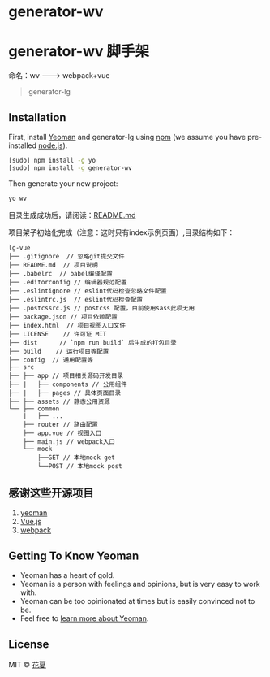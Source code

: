 # generator-wv

# generator-wv 脚手架
命名：wv ---> webpack+vue

> generator-lg

## Installation

First, install [Yeoman](http://yeoman.io) and generator-lg using [npm](https://www.npmjs.com/) (we assume you have pre-installed [node.js](https://nodejs.org/)).

```bash
[sudo] npm install -g yo
[sudo] npm install -g generator-wv
```

Then generate your new project:

```bash
yo wv
```
目录生成成功后，请阅读：[README.md](https://github.com/huarxia/generator-wv/README.md)

项目架子初始化完成（注意：这时只有index示例页面）,目录结构如下：

    lg-vue
    ├── .gitignore  // 忽略git提交文件
    ├── README.md  // 项目说明
    ├── .babelrc  // babel编译配置
    ├── .editorconfig // 编辑器规范配置
    ├── .eslintignore // eslint代码检查忽略文件配置
    ├── .eslintrc.js  // eslint代码检查配置
    ├── .postcssrc.js // postcss 配置，目前使用sass此项无用
    ├── package.json // 项目依赖配置
    ├── index.html  // 项目视图入口文件
    ├── LICENSE    // 许可证 MIT
    ├── dist      // `npm run build` 后生成的打包目录
    ├── build    // 运行项目等配置
    ├── config  // 通用配置等
    ├── src
    ├── ├── app // 项目相关源码开发目录
    ├── |   ├── components // 公用组件
    ├── |   ├── pages // 具体页面目录
    ├── ├── assets // 静态公用资源
    └── ├── common
        |   ├── ...
        ├── router // 路由配置
        ├── app.vue // 视图入口
        ├── main.js // webpack入口
        └── mock
            ├──GET // 本地mock get
            └──POST // 本地mock post

## 感谢这些开源项目

1. [yeoman](http://yeomanjs.org/)
2. [Vue.js](http://vuejs.org/)
3. [webpack](https://webpack.github.io/)

## Getting To Know Yeoman

 * Yeoman has a heart of gold.
 * Yeoman is a person with feelings and opinions, but is very easy to work with.
 * Yeoman can be too opinionated at times but is easily convinced not to be.
 * Feel free to [learn more about Yeoman](http://yeoman.io/).

## License

MIT © [花夏](fex.onlove.cc)


